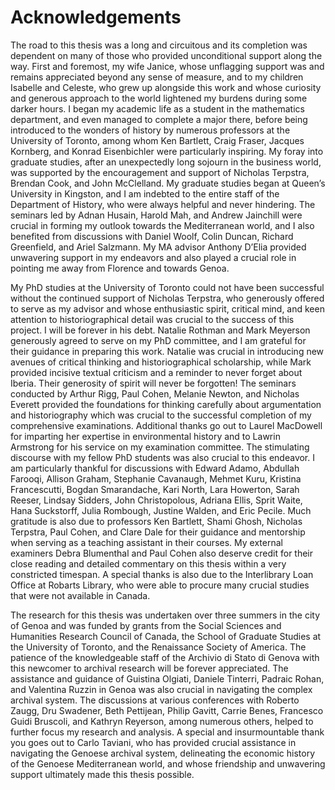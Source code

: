 # Acknowledgements

The road to this thesis was a long and circuitous and its completion was dependent on many of those who provided unconditional support along the way. First and foremost, my wife Janice, whose unflagging support was and remains appreciated beyond any sense of measure, and to my children Isabelle and Celeste, who grew up alongside this work and whose curiosity and generous approach to the world lightened my burdens during some darker hours. I began my academic life as a student in the mathematics department, and even managed to complete a major there, before being introduced to the wonders of history by numerous professors at the University of Toronto, among whom Ken Bartlett, Craig Fraser, Jacques Kornberg, and Konrad Eisenbichler were particularly inspiring. My foray into graduate studies, after an unexpectedly long sojourn in the business world, was supported by the encouragement and support of Nicholas Terpstra, Brendan Cook, and John McClelland. My graduate studies began at Queen’s University in Kingston, and I am indebted to the entire staff of the Department of History, who were always helpful and never hindering. The seminars led by Adnan Husain, Harold Mah, and Andrew Jainchill were crucial in forming my outlook towards the Mediterranean world, and I also benefited from discussions with Daniel Woolf, Colin Duncan, Richard Greenfield, and Ariel Salzmann. My MA advisor Anthony D’Elia provided unwavering support in my endeavors and also played a crucial role in pointing me away from Florence and towards Genoa.

My PhD studies at the University of Toronto could not have been successful without the continued support of Nicholas Terpstra, who generously offered to serve as my advisor and whose enthusiastic spirit, critical mind, and keen attention to historiographical detail was crucial to the success of this project. I will be forever in his debt. Natalie Rothman and Mark Meyerson generously agreed to serve on my PhD committee, and I am grateful for their guidance in preparing this work. Natalie was crucial in introducing new avenues of critical thinking and historiographical scholarship, while Mark provided incisive textual criticism and a reminder to never forget about Iberia. Their generosity of spirit will never be forgotten! The seminars conducted by Arthur Rigg, Paul Cohen, Melanie Newton, and Nicholas Everett provided the foundations for thinking carefully about argumentation and historiography which was crucial to the successful completion of my comprehensive examinations. Additional thanks go out to Laurel MacDowell for imparting her expertise in environmental history and to Lawrin Armstrong for his service on my examination committee. The stimulating discourse with my fellow PhD students was also crucial to this endeavor. I am particularly thankful for discussions with Edward Adamo, Abdullah Farooqi, Allison Graham, Stephanie Cavanaugh, Mehmet Kuru, Kristina Francescutti, Bogdan Smarandache, Kari North, Lara Howerton, Sarah Reeser, Lindsay Sidders, John Christopolous, Adriana Ellis, Sprit Waite, Hana Suckstorff, Julia Rombough, Justine Walden, and Eric Pecile. Much gratitude is also due to professors Ken Bartlett, Shami Ghosh, Nicholas Terpstra, Paul Cohen, and Clare Dale for their guidance and mentorship when serving as a teaching assistant in their courses. My external examiners Debra Blumenthal and Paul Cohen also deserve credit for their close reading and detailed commentary on this thesis within a very constricted timespan. A special thanks is also due to the Interlibrary Loan Office at Robarts Library, who were able to procure many crucial studies that were not available in Canada.

The research for this thesis was undertaken over three summers in the city of Genoa and was funded by grants from the Social Sciences and Humanities Research Council of Canada, the School of Graduate Studies at the University of Toronto, and the Renaissance Society of America. The patience of the knowledgeable staff of the Archivio di Stato di Genova with this newcomer to archival research will be forever appreciated. The assistance and guidance of Guistina Olgiati, Daniele Tinterri, Padraic Rohan, and Valentina Ruzzin in Genoa was also crucial in navigating the complex archival system. The discussions at various conferences with Roberto Zaugg, Dru Swadener, Beth Pettijean, Philip Gavitt, Carrie Benes, Francesco Guidi Bruscoli, and Kathryn Reyerson, among numerous others, helped to further focus my research and analysis. A special and insurmountable thank you goes out to Carlo Taviani, who has provided crucial assistance in navigating the Genoese archival system, delineating the economic history of the Genoese Mediterranean world, and whose friendship and unwavering support ultimately made this thesis possible.